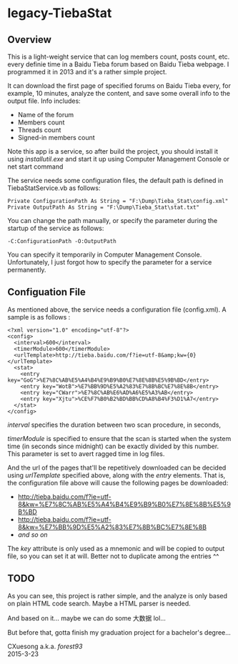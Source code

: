 # legacy-TiebaStat
## Overview
This is a light-weight service that can log members count, posts count, etc. every definie time in a Baidu Tieba forum based on Baidu Tieba webpage. I programmed it in 2013 and it's a rather simple project.

It can download the first page of specified forums on Baidu Tieba every, for example, 10 minutes, analyze the content, and save some overall info to the output file. Info includes:

* Name of the forum
* Members count
* Threads count
* Signed-in members count

Note this app is a service, so after build the project, you should install it using *installutil.exe* and start it up using Computer Management Console or net start command

The service needs some configuration files, the default path is defined in TiebaStatService.vb as follows:

	Private ConfigurationPath As String = "F:\Dump\Tieba_Stat\config.xml"
	Private OutputPath As String = "F:\Dump\Tieba_Stat\stat.txt"

You can change the path manually, or specify the parameter during the startup of the service as follows:

	-C:ConfigurationPath -O:OutputPath

You can specify it temporarily in Computer Management Console. Unfortunately, I just forgot how to specify the parameter for a service permanently.

## Configuation File
As mentioned above, the service needs a configuration file (config.xml). A sample is as follows :

	<?xml version="1.0" encoding="utf-8"?>
	<config>
	  <interval>600</interval>
	  <timerModule>600</timerModule>
	  <urlTemplate>http://tieba.baidu.com/f?ie=utf-8&amp;kw={0}</urlTemplate>
	  <stat>
		<entry key="GoG">%E7%8C%AB%E5%A4%B4%E9%B9%B0%E7%8E%8B%E5%9B%BD</entry>
		<entry key="WotB">%E7%BB%9D%E5%A2%83%E7%8B%BC%E7%8E%8B</entry>
		<entry key="CWarr">%E7%8C%AB%E6%AD%A6%E5%A3%AB</entry>
		<entry key="Xjtu">%CE%F7%B0%B2%BD%BB%CD%A8%B4%F3%D1%A7</entry>
	  </stat>
	</config>

*interval* specifies the duration between two scan procedure, in seconds,

*timerModule* is specified to ensure that the scan is started when the system time (in seconds since midnight) can be exactly divided by this number. This parameter is set to avert ragged time in log files.

And the url of the pages that'll be repetitively downloaded can be decided using *urlTemplate* specified above, along with the *entry* elements. That is, the configuration file above will cause the following pages be downloaded:

* http://tieba.baidu.com/f?ie=utf-8&kw=%E7%8C%AB%E5%A4%B4%E9%B9%B0%E7%8E%8B%E5%9B%BD
* http://tieba.baidu.com/f?ie=utf-8&kw=%E7%BB%9D%E5%A2%83%E7%8B%BC%E7%8E%8B
* *and so on*

The *key* attribute is only used as a mnemonic and will be copied to output file, so you can set it at will. Better not to duplicate among the entries ^^

## TODO
As you can see, this project is rather simple, and the analyze is only based on plain HTML code search. Maybe a HTML parser is needed.

And based on it... maybe we can do some 大数据 lol...

But before that, gotta finish my graduation project for a bachelor's degree...

CXuesong a.k.a. *forest93*  
2015-3-23
